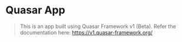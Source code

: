 # Quasar App

> This is an app built using Quasar Framework v1 (Beta). Refer the documentation here: https://v1.quasar-framework.org/

